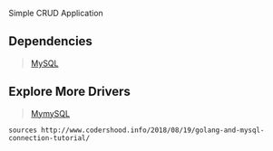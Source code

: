  Simple CRUD Application

## Dependencies

> [MySQL](https://github.com/go-sql-driver/mysql)


## Explore More Drivers

> [MymySQL](https://github.com/ziutek/mymysql)


```
sources http://www.codershood.info/2018/08/19/golang-and-mysql-connection-tutorial/
```
